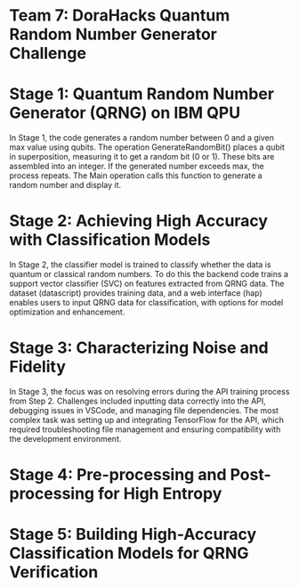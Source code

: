 # Team 7: DoraHacks Quantum Random Number Generator Challenge

# Stage 1: Quantum Random Number Generator (QRNG) on IBM QPU
In Stage 1, the code generates a random number between 0 and a given max value using qubits. The operation GenerateRandomBit() places a qubit in superposition, measuring it to get a random bit (0 or 1). These bits are assembled into an integer. If the generated number exceeds max, the process repeats. The Main operation calls this function to generate a random number and display it.

# Stage 2: Achieving High Accuracy with Classification Models
In Stage 2, the classifier model is trained to classify whether the data is quantum or classical random numbers. To do this the backend code trains a support vector classifier (SVC) on features extracted from QRNG data. The dataset (datascript) provides training data, and a web interface (hap) enables users to input QRNG data for classification, with options for model optimization and enhancement.

# Stage 3: Characterizing Noise and Fidelity
In Stage 3, the focus was on resolving errors during the API training process from Step 2. Challenges included inputting data correctly into the API, debugging issues in VSCode, and managing file dependencies. The most complex task was setting up and integrating TensorFlow for the API, which required troubleshooting file management and ensuring compatibility with the development environment.
# Stage 4: Pre-processing and Post-processing for High Entropy

# Stage 5: Building High-Accuracy Classification Models for QRNG Verification
